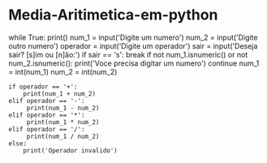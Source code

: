 # Media-Aritimetica-em-python


while True:
    print()
    num_1 = input('Digite um numero')
    num_2 = input('Digite outro numero')
    operador = input('Digite um operador')
    sair = input('Deseja sair? [s]im ou [n]ão:')
    if sair == 's':
     break
    if not num_1.isnumeric() or not num_2.isnumeric():
       print('Voce precisa digitar um numero')
       continue
    num_1 = int(num_1)
    num_2 = int(num_2)

    if operador == '+':
        print(num_1 + num_2)
    elif operador == '-':
         print(num_1 - num_2)
    elif operador == '*':
         print(num_1 * num_2)
    elif operador == '/':
         print(num_1 / num_2)
    else:
        print('Operador invalido')

